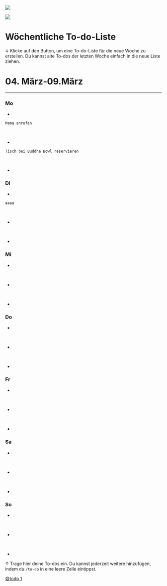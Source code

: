 ![](https://images.unsplash.com/photo-1501618669935-18b6ecb13d6d?ixlib=rb-4.0.3&q=85&fm=jpg&crop=entropy&cs=srgb)

![](https://www.notion.so/icons/list_lightgray.svg)

# Wöchentliche To-do-Liste

↓ Klicke auf den Button, um eine To-do-Liste für die neue Woche zu erstellen. Du kannst alte To-dos der letzten Woche einfach in die neue Liste ziehen.

#  04. März-09.März

------------------------------------------------------------------------

### Mo

-   

    Mama anrufen

&nbsp;

-   

    Tisch bei Buddha Bowl reservieren

&nbsp;

-   

### Di

-   

    aaaa

&nbsp;

-   

&nbsp;

-   

### Mi

-   

&nbsp;

-   

&nbsp;

-   

### Do

-   

&nbsp;

-   

&nbsp;

-   

### Fr

-   

&nbsp;

-   

&nbsp;

-   

### Sa

-   

&nbsp;

-   

&nbsp;

-   

### So

-   

&nbsp;

-   

&nbsp;

-   

↑ Trage hier deine To-dos ein. Du kannst jederzeit weitere hinzufügen, indem du `/to-do` in eine leere Zeile eintippst.

[😄todo 1](Wo%CC%88chentliche%20To-do-Liste/todo%201.md)